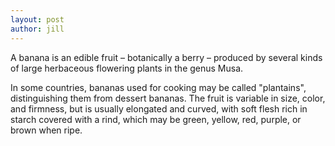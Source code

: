 ```yaml
---
layout: post
author: jill
---
```

A banana is an edible fruit – botanically a berry – produced by
several kinds of large herbaceous flowering plants in the genus Musa.

In some countries, bananas used for cooking may be called "plantains",
distinguishing them from dessert bananas. The fruit is variable in size,
color, and firmness, but is usually elongated and curved, with soft flesh
rich in starch covered with a rind, which may be green, yellow, red,
purple, or brown when ripe.

